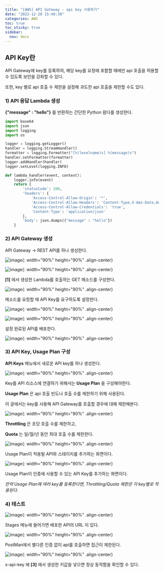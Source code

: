 ```yaml
---
title: "[AWS] API Gateway - api key 사용하기"
date: "2022-12-20 15:40:30"
categories: AWS
toc: true
toc_sticky: true
sidebar:
  nav: docs
---
```


## API Key란

API Gateway에 key를 등록하여, 해당 key를 요청에 포함할 때에만 api 호출을 허용할 수 있도록 보안을 강화할 수 있다.

또한, key 별로 api 호출 수 제한을 설정해 과도한 api 호출을 제한할 수도 있다.

### 1) API 응답 Lambda 생성

**{"message" : "hello"}** 를 반환하는 간단한 Python 람다를 생성한다.

```python
import base64
import json
import logging
import os

logger = logging.getLogger()
handler = logging.StreamHandler()
formatter = logging.Formatter("[%(levelname)s] %(message)s")
handler.setFormatter(formatter)
logger.addHandler(handler)
logger.setLevel(logging.INFO)

def lambda_handler(event, context):
    logger.info(event)
    return {
        'statusCode': 200,
        'headers': {
            'Access-Control-Allow-Origin': '*',
            'Access-Control-Allow-Headers': 'Content-Type,X-Amz-Date,Authorization,X-Api-Key,X-Amz-Security-Token',
            'Access-Control-Allow-Credentials': 'true',
            'Content-Type': 'application/json'
        },
        'body': json.dumps({"message" : "hello"})
    }
```



### 2) API Gateway 생성

API Gateway -> REST API를 하나 생성한다.

![image](https://user-images.githubusercontent.com/60495897/208563476-12872433-c925-41ce-99a7-ed395577a5bf.png){: width="90%" height="90%" .align-center}

![image](https://user-images.githubusercontent.com/60495897/208563577-3e315b96-0310-44ae-9585-42d27dcba26f.png){: width="90%" height="90%" .align-center}


**[1]** 에서 생성한 Lambda를 호출하는 GET 메소드를 구성한다.

![image](https://user-images.githubusercontent.com/60495897/208564824-56528912-525b-4679-8923-13cc13eb58d0.png){: width="90%" height="90%" .align-center}


메소드를 요청할 때 API Key를 요구하도록 설정한다.

![image](https://user-images.githubusercontent.com/60495897/208565415-fe57e314-7ee8-4134-9357-3884b446d15f.png){: width="90%" height="90%" .align-center}

![image](https://user-images.githubusercontent.com/60495897/208565544-159211fa-682b-427a-a96a-0ee7f715fd09.png){: width="90%" height="90%" .align-center}


설정 완료된 API를 배포한다.

![image](https://user-images.githubusercontent.com/60495897/208564941-6192fb39-b6c9-4836-a745-56da2d883fee.png){: width="90%" height="90%" .align-center}


### 3) API Key, Usage Plan 구성

**API Keys** 메뉴에서 새로운 API key를 하나 생성한다.

![image](https://user-images.githubusercontent.com/60495897/208563903-6e5e8c8e-a4e6-4d82-8084-13a3c3c5cce1.png){: width="90%" height="90%" .align-center}


Key를 API 리소스에 연결하기 위해서는 **Usage Plan** 을 구성해야한다.

**Usage Plan** 은 api 호출 빈도나 호출 수를 제한하기 위해 사용된다.

이 글에서는 key를 사용해 API Gateway를 호출할 경우에 대해 제한해본다.

![image](https://user-images.githubusercontent.com/60495897/208564243-f7a60e75-88a8-4529-a809-44b655209bc3.png){: width="90%" height="90%" .align-center}

**Throttling** 은 초당 호출 수를 제한하고,

**Quota** 는 일/월/년 동안 최대 호출 수를 제한한다.


![image](https://user-images.githubusercontent.com/60495897/208565096-206c1850-3470-4b45-a4a5-291cf52e3581.png){: width="90%" height="90%" .align-center}

Usage Plan이 적용될 API와 스테이지를 추가하는 화면이다.


![image](https://user-images.githubusercontent.com/60495897/208565234-0a369a53-c636-4616-b5fe-953e9ab00d31.png){: width="90%" height="90%" .align-center}

Usage Plan이 인증에 사용할 수 있는 API Key를 추가하는 화면이다.


_만약 Usage Plan에 여러 key를 등록한다면, Throttling/Quota 제한은 각 key별로 적용된다._


### 4) 테스트

![image](https://user-images.githubusercontent.com/60495897/208581107-4bed5910-51d1-4c91-83ad-e7497d9c42b7.png){: width="90%" height="90%" .align-center}

Stages 메뉴에 들어가면 배포한 API의 URL 이 있다.


![image](https://user-images.githubusercontent.com/60495897/208581276-7b940608-ae8d-4714-bd0f-2664e5837d86.png){: width="90%" height="90%" .align-center}

PostMan에서 별다른 인증 없이 api를 호출하면 접근이 제한된다.


![image](https://user-images.githubusercontent.com/60495897/208581372-e0dd1aa0-a2a2-4054-9c18-9befca8ba69d.png){: width="90%" height="90%" .align-center}

x-api-key 에 **[3]** 에서 생성한 키값을 넣으면 정상 동작함을 확인할 수 있다.
